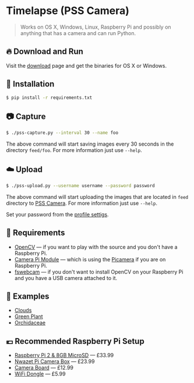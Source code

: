 Timelapse (PSS Camera)
======================

> Works on OS X, Windows, Linux, Raspberry Pi and possibly on anything that has
a camera and can run Python.

## :fire: Download and Run

Visit the [download](https://pss-camera.appspot.com/download/) page and get the
binaries for OS X or Windows.

## :pray: Installation


```bash
$ pip install -r requirements.txt
```

## :camera: Capture

```bash
$ ./pss-capture.py --interval 30 --name foo
```

The above command will start saving images every 30 seconds in the directory
`feed/foo`. For more information just use `--help`.


## :cloud: Upload


```bash
$ ./pss-upload.py --username username --password password
```

The above command will start uploading the images that are located in `feed`
directory to [PSS Camera](https://pss-camera.appspot.com). For more information
just use `--help`.

Set your password from the [profile settigs](https://pss-camera.appspot.com/profile/).

## :briefcase: Requirements

- [OpenCV](http://opencv.org/) — if you want to play with the source and you
  don't have a Raspberry Pi.
- [Camera Pi Module](https://www.raspberrypi.org/products/camera-module/) —
  which is using the [Picamera](https://github.com/waveform80/picamera) if you
  are on Raspberry Pi.
- [fswebcam](https://github.com/fsphil/fswebcam) — if you don't want to install
  OpenCV on your Raspberry Pi and you have a USB camera attached to it.

## :rose: Examples

- [Clouds](https://pss-camera.appspot.com/lipis/clouds/)
- [Green Plant](https://pss-camera.appspot.com/lipis/green-plant/)
- [Orchidaceae](https://pss-camera.appspot.com/lipis/orchidaceae/)

## :euro: Recommended Raspberry Pi Setup
- [Raspberry Pi 2 & 8GB MicroSD](http://www.modmypi.com/raspberry-pi/rpi2-model-b/raspberry-pi-2-model-b-new-and-8gb-microsd-card-bundle) — £33.99
- [Nwazet Pi Camera Box](http://www.modmypi.com/raspberry-pi/camera/nwazet-pi-camera-box-bundle-case,-lens-and-wall-mount-b-plus) — £23.99
- [Camera Board](http://www.modmypi.com/raspberry-pi/camera/raspberry-pi-camera-board-5mp-1080p-v1.3) — £12.99
- [WiFi Dongle](http://www.modmypi.com/raspberry-pi/accessories/wifi-dongles/wifi-dongle-nano-usb) — £5.99

